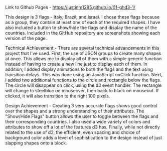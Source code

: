Link to Github Pages - https://justinm1295.github.io/01-ghd3-1/

This design is 3 flags - Italy, Brazil, and Israel. I chose these flags because as a group, they contain at least one of each of the required shapes. I have also included a button to show/hide the flags and display the name of the countries. Included in the GitHub repository are screenshots showing each version of the page.

Technical Achievement - There are several technical advancements in this project that I've used. First, the use of JSON groups to create many shapes at once. This allows me to display all of them with a simple generic function instead of having to create a new line just to display each of them. In addition, I added display animations to both the flags and the text using transition delays. This was done using an JavaScript onClick function. Next, I added two additional functions to the circle and rectangle below the flags. The circle will disappear on click, using the d3 event handler. The rectangle will change to steelblue on mouseover, then back to black on mouseout. If clicked, it will also transition to the right 100 pixels. 

Design Achievement - Creating 3 very accurate flags shows good control over the shapes and a strong understanding of their attributes. The "Show/Hide Flags" button allows the user to toggle between the flags and their corresponding countries. I also used a wide variety of colors and attributes to show off a lot of the features d3 has. Finally, while not directly related to the use of d3, the efficient, even spacing and choice of background color adds a level of sophistication to the design instead of just slapping shapes onto a block.